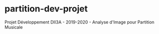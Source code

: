 # partition-dev-projet
Projet Développement DII3A - 2019-2020 - Analyse d'Image pour Partition Musicale
